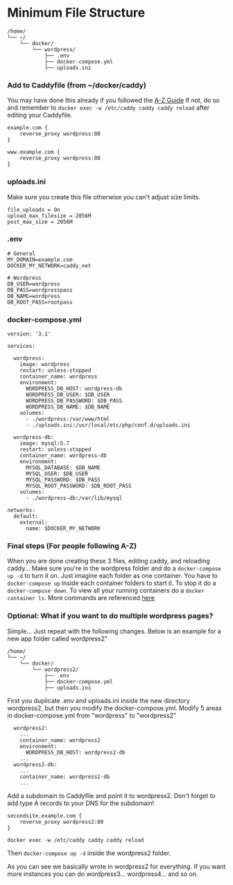 # Minimum File Structure
```
/home/
└── ~/
    └── docker/
        └── wordpress/
            ├── .env
            ├── docker-compose.yml
            ├── uploads.ini
```

### Add to Caddyfile (from ~/docker/caddy)
You may have done this already if you followed the [A-Z Guide](https://github.com/StarWhiz/docker_deployment_notes/tree/master/initial%20ubuntu%20setup#create-caddyfile) If not, do so and remember to `docker exec -w /etc/caddy caddy caddy reload` after editing your Caddyfile.
```
example.com {
	reverse_proxy wordpress:80
}

www.example.com {
	reverse_proxy wordpress:80
}
```


### uploads.ini
Make sure you create this file otherwise you can't adjust size limits.
```
file_uploads = On
upload_max_filesize = 2056M
post_max_size = 2056M
```

### .env
```
# General
MY_DOMAIN=example.com
DOCKER_MY_NETWORK=caddy_net

# Wordpress
DB_USER=wordpress
DB_PASS=wordpresspass
DB_NAME=wordpress
DB_ROOT_PASS=rootpass
```

### docker-compose.yml
```
version: '3.1'

services:

  wordpress:
    image: wordpress
    restart: unless-stopped
    container_name: wordpress
    environment:
      WORDPRESS_DB_HOST: wordpress-db
      WORDPRESS_DB_USER: $DB_USER
      WORDPRESS_DB_PASSWORD: $DB_PASS
      WORDPRESS_DB_NAME: $DB_NAME
    volumes:
      - ./wordpress:/var/www/html
      - ./uploads.ini:/usr/local/etc/php/conf.d/uploads.ini

  wordpress-db:
    image: mysql:5.7
    restart: unless-stopped
    container_name: wordpress-db
    environment:
      MYSQL_DATABASE: $DB_NAME
      MYSQL_USER: $DB_USER
      MYSQL_PASSWORD: $DB_PASS
      MYSQL_ROOT_PASSWORD: $DB_ROOT_PASS
    volumes:
      - ./wordpress-db:/var/lib/mysql

networks:
  default:
    external:
      name: $DOCKER_MY_NETWORK
```

### Final steps (For people following A-Z)
When you are done creating these 3 files, editing caddy, and reloading caddy... Make sure you're in the wordpress folder and do a `docker-compose up -d` to turn it on. Just imagine each folder as one container. You have to `docker-compose up` inside each container folders to start it. To stop it do a `docker-compose down`. To view all your running containers do a `docker container ls`. More commands are referenced [here](https://github.com/StarWhiz/docker_deployment_notes#quick-references-and-notes)

### Optional: What if you want to do multiple wordpress pages?
Simple... Just repeat with the following changes. Below is an example for a new app folder called wordpress2"
```
/home/
└── ~/
    └── docker/
        └── wordpress2/
            ├── .env
            ├── docker-compose.yml
            ├── uploads.ini
```
First you duplicate .env and uploads.ini inside the new directory wordpress2, but then you modify the docker-compose.yml.
Modify 5 areas in docker-compose.yml from "wordpress" to "wordpress2"
```
  wordpress2:
    ...
    container_name: wordpress2
    environment:
      WORDPRESS_DB_HOST: wordpress2-db
    ...
  wordpress2-db:
    ...
    container_name: wordpress2-db
    ...
```
Add a subdomain to Caddyfile and point it to wordpress2. Don't forget to add type A records to your DNS for the subdomain!
```
secondsite.example.com {
    reverse_proxy wordpress2:80
}
```
`docker exec -w /etc/caddy caddy caddy reload`

Then `docker-compose up -d` inside the wordpress2 folder.

As you can see we basically wrote in wordpress2 for everything. If you want more instances you can do wordpress3... wordpress4... and so on.


